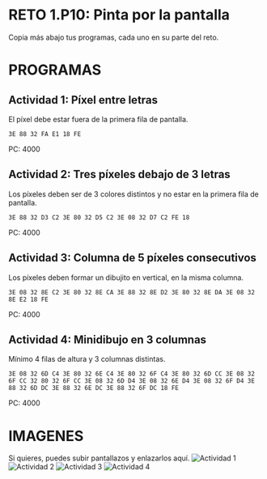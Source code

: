 # RETO 1.P10: Pinta por la pantalla
Copia más abajo tus programas, cada uno en su parte del reto.

# PROGRAMAS

## Actividad 1: Píxel entre letras
El píxel debe estar fuera de la primera fila de pantalla.
```
3E 88 32 FA E1 18 FE
```
PC: 4000

## Actividad 2: Tres píxeles debajo de 3 letras
Los píxeles deben ser de 3 colores distintos y no estar en la primera fila de pantalla.
```
3E 88 32 D3 C2 3E 80 32 D5 C2 3E 08 32 D7 C2 FE 18
```
PC: 4000

## Actividad 3: Columna de 5 píxeles consecutivos
Los píxeles deben formar un dibujito en vertical, en la misma columna.
```
3E 08 32 8E C2 3E 80 32 8E CA 3E 88 32 8E D2 3E 80 32 8E DA 3E 08 32 8E E2 18 FE
```
PC: 4000

## Actividad 4: Minidibujo en 3 columnas
Mínimo 4 filas de altura y 3 columnas distintas.
```
3E 08 32 6D C4 3E 80 32 6E C4 3E 80 32 6F C4 3E 80 32 6D CC 3E 08 32 6F CC 32 80 32 6F CC 3E 08 32 6D D4 3E 08 32 6E D4 3E 08 32 6F D4 3E 88 32 6D DC 3E 88 32 6E DC 3E 88 32 6F DC 18 FE
```
PC: 4000

# IMAGENES
Si quieres, puedes subir pantallazos y enlazarlos aquí.
![Actividad 1](/tuimagen1.png)
![Actividad 2](/tuimagen2.png)
![Actividad 3](/tuimagen3.png)
![Actividad 4](/tuimagen4.png)
